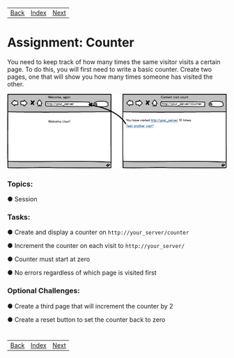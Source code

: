 <table width="100%">
    <tr>
        <td><a href="./016_Sessions.md">Back</a></td>
        <td><a href="../../Index.md">Index</a></td>
        <td><a href="./018_POST_Flash_Data.md">Next</a></td>
    </tr>
</table>

#

#      Assignment: Counter
You need to keep track of how many times the same visitor visits a certain page. To do this, you will first need to write a basic counter. Create two pages, one that will show you how many times someone has visited the other.

<img src="./../../000_img/06_14_counter_2.png">

### __Topics:__
● Session

### __Tasks:__
● Create and display a counter on `http://your_server/counter`

● Increment the counter on each visit to `http://your_server/`

● Counter must start at zero

● No errors regardless of which page is visited first

### __Optional Challenges:__
● Create a third page that will increment the counter by 2

● Create a reset button to set the counter back to zero

#

[]()
<table width="100%">
    <tr>
        <td><a href="./016_Sessions.md">Back</a></td>
        <td><a href="../../Index.md">Index</a></td>
        <td><a href="./018_POST_Flash_Data.md">Next</a></td>
    </tr>
</table>